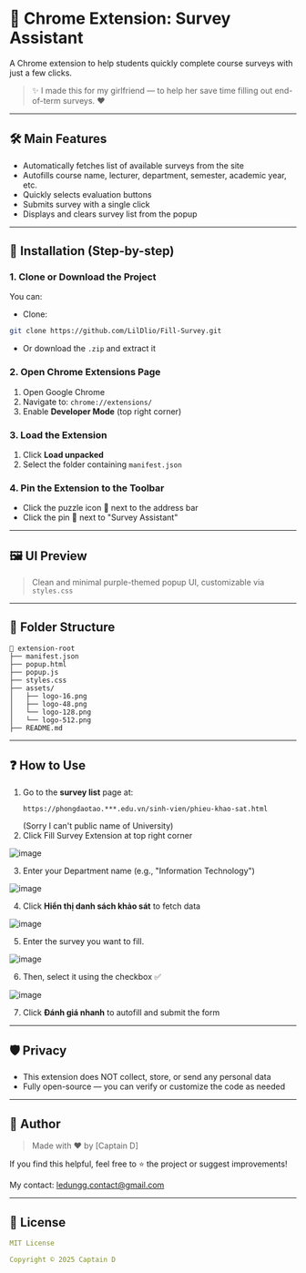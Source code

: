 # 🧪 Chrome Extension: Survey Assistant

A Chrome extension to help students quickly complete course surveys with just a few clicks.

> ✨ I made this for my girlfriend — to help her save time filling out end-of-term surveys. ❤️

---

## 🛠 Main Features

- Automatically fetches list of available surveys from the site
- Autofills course name, lecturer, department, semester, academic year, etc.
- Quickly selects evaluation buttons
- Submits survey with a single click
- Displays and clears survey list from the popup

---

## 🚀 Installation (Step-by-step)

### 1. Clone or Download the Project

You can:

- Clone:

```bash
git clone https://github.com/LilDlio/Fill-Survey.git
```

- Or download the `.zip` and extract it

### 2. Open Chrome Extensions Page

1. Open Google Chrome
2. Navigate to: `chrome://extensions/`
3. Enable **Developer Mode** (top right corner)

### 3. Load the Extension

1. Click **Load unpacked**
2. Select the folder containing `manifest.json`

### 4. Pin the Extension to the Toolbar

- Click the puzzle icon 🧩 next to the address bar
- Click the pin 📌 next to "Survey Assistant"

---

## 🖼 UI Preview

> Clean and minimal purple-themed popup UI, customizable via `styles.css`

---

## 📁 Folder Structure

```
📁 extension-root
├── manifest.json
├── popup.html
├── popup.js
├── styles.css
├── assets/
│   ├── logo-16.png
│   ├── logo-48.png
│   └── logo-128.png
│   └── logo-512.png
├── README.md
```

---

## ❓ How to Use

1. Go to the **survey list** page at:
   ```
   https://phongdaotao.***.edu.vn/sinh-vien/phieu-khao-sat.html
   ```
   (Sorry I can't public name of University)
2. Click Fill Survey Extension at top right corner

![image](https://github.com/user-attachments/assets/5285d897-37f8-4c23-b421-9836599d2409) 

3. Enter your Department name (e.g., "Information Technology")

![image](https://github.com/user-attachments/assets/ec4221db-b0e1-45df-b559-d618605e4927)

4. Click **Hiển thị danh sách khảo sát** to fetch data

![image](https://github.com/user-attachments/assets/84d6d99c-5c43-49eb-a324-2d710674dced)

5. Enter the survey you want to fill.

![image](https://github.com/user-attachments/assets/7c365fc3-ba4e-4a83-b59d-50c28b4f43a0)

6. Then, select it using the checkbox ✅

![image](https://github.com/user-attachments/assets/7b1a1f2e-4734-4fe8-8d57-e6a781159b82)
 
7. Click **Đánh giá nhanh** to autofill and submit the form

---

## 🛡 Privacy

- This extension does NOT collect, store, or send any personal data
- Fully open-source — you can verify or customize the code as needed

---

## 💌 Author

> Made with ❤️ by [Captain D]

If you find this helpful, feel free to ⭐️ the project or suggest improvements!

My contact: ledungg.contact@gmail.com

---

## 📜 License

```yaml
MIT License

Copyright © 2025 Captain D
```
